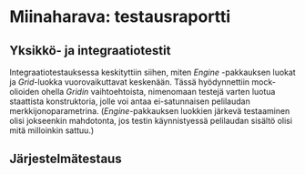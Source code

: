 # Miinaharava: testausraportti

## Yksikkö- ja integraatiotestit

Integraatiotestauksessa keskityttiin siihen, miten _Engine_ -pakkauksen luokat ja _Grid_-luokka vuorovaikuttavat keskenään. Tässä hyödynnettiin mock-olioiden ohella _Gridin_ vaihtoehtoista, nimenomaan testejä varten luotua staattista konstruktoria, jolle voi antaa ei-satunnaisen pelilaudan merkkijonoparametrina. (_Engine_-pakkauksen luokkien järkevä testaaminen olisi jokseenkin mahdotonta, jos testin käynnistyessä pelilaudan sisältö olisi mitä milloinkin sattuu.)

## Järjestelmätestaus
